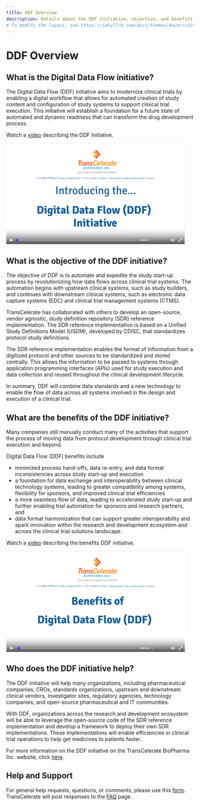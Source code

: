```yaml
---
title: DDF Overview
description: Details about the DDF initiative, objective, and benefits
# To modify the layout, see https://jekyllrb.com/docs/themes/#overriding-theme-defaults
---
```

# DDF Overview

## **What is the Digital Data Flow initiative?**

The Digital Data Flow (DDF) initiative aims to modernize clinical trials by enabling a digital workflow that allows for automated creation of study content and configuration of study systems to support clinical trial execution. This initiative will establish a foundation for a future state of automated and dynamic readiness that can transform the drug development process.

Watch a [video](https://www.youtube.com/watch?v=082onW7jhe4&t=2s) describing the DDF Initiative. 

<a href="https://www.youtube.com/watch?v=082onW7jhe4&t=2s">
<img src="media\images\overview.png">
</a>

## **What is the objective of the DDF initiative?**

The objective of DDF is to automate and expedite the study start-up process by revolutionizing how data flows across clinical trial systems. The automation begins with upstream clinical systems, such as study builders, and continues with downstream clinical systems, such as electronic data capture systems (EDC) and clinical trial management systems (CTMS).

TransCelerate has collaborated with others to develop an open-source, vendor agnostic, study definition repository (SDR) reference implementation. The SDR reference implementation is based on a Unified Study Definitions Model (USDM), developed by CDISC, that standardizes protocol study definitions.

The SDR reference implementation enables the format of information from a digitized protocol and other sources to be standardized and stored centrally. This allows the information to be passed to systems through application programming interfaces (APIs) used for study execution and data collection and reused throughout the clinical development lifecycle.  

In summary, DDF will combine data standards and a new technology to enable the flow of data across all systems involved in the design and execution of a clinical trial.  

## **What are the benefits of the DDF initiative?**

Many companies still manually conduct many of the activities that support the process of moving data from protocol development through clinical trial execution and beyond.

Digital Data Flow (DDF) benefits include  

- minimized process hand-offs, data re-entry, and data format inconsistencies across study start-up and execution  
- a foundation for data exchange and interoperability between clinical technology systems, leading to greater compatibility among systems, flexibility for sponsors, and improved clinical trial efficiencies
- a more seamless flow of data, leading to accelerated study start-up and further enabling trial automation for sponsors and research partners, and
- data format harmonization that can support greater interoperability and spark innovation within the research and development ecosystem and across the clinical trial solutions landscape.

Watch a [video](https://www.youtube.com/watch?v=082onW7jhe4&t=2s) describing the benefits DDF initiative. 

<a href="https://www.youtube.com/watch?v=082onW7jhe4&t=2s">
<img src="media\images\benefits.png">
</a>


## **Who does the DDF initiative help?**

The DDF initiative will help many organizations, including pharmaceutical companies, CROs, standards organizations, upstream and downstream clinical vendors, investigator sites, regulatory agencies, technology companies, and open-source pharmaceutical and IT communities.

With DDF, organizations across the research and development ecosystem will be able to leverage the open-source code of the SDR reference implementation and develop a framework to deploy their own SDR implementations. These implementations will enable efficiencies in clinical trial operations to help get medicines to patients faster.

For more information on the DDF initiative on the TransCelerate BioPharma Inc. website, click [here](https://www.transcelerate.com/initiatives/digital-data-flow/).

## Help and Support

For general help requests, questions, or comments, please use this [form](https://www.transcelerate.com/assets/digital-data-flow-feedback-form/). TransCelerate will post responses to the [FAQ](faq.md) page.
